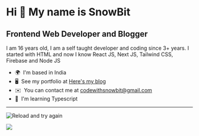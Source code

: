 Hi 👋 My name is SnowBit
========================

Frontend Web Developer and Blogger
----------------------------------

I am 16 years old, I am a self taught developer and coding since 3+ years. I started with HTML and now I know React JS, Next JS, Tailwind CSS, Firebase and Node JS

*   🌍  I'm based in India
*   🖥️  See my portfolio at [Here's my blog](http://www.codewithsnowbit.hashnode.dev)
*   ✉️  You can contact me at [codewithsnowbit@gmail.com](mailto:codewithsnowbit@gmail.com)
*   🧠  I'm learning Typescript
----
![Reload and try again](https://metrics.lecoq.io/codewithsnowbit?template=classic&isocalendar=1&languages=1&introduction=1&lines=1&achievements=1&notable=1&repositories=1&repositories=100&repositories.batch=100&repositories.forks=false&repositories.affiliations=owner&isocalendar.duration=half-year&languages.limit=8&languages.sections=most-used&languages.colors=github&languages.threshold=0%25&languages.indepth=false&languages.analysis.timeout=15&languages.categories=markup%2C%20programming&languages.recent.categories=markup%2C%20programming&languages.recent.load=300&languages.recent.days=14&introduction.title=true&achievements.threshold=C&achievements.secrets=true&achievements.display=detailed&achievements.limit=0&notable.from=organization&notable.repositories=false&config.timezone=Asia%2FCalcutta)

![](https://github-profile-summary-cards.vercel.app/api/cards/profile-details?username=codewithsnowbit&theme=monokai)
<!-- ![SnowBit's stats](https://github-profile-summary-cards.vercel.app/api/cards/stats?username=codewithsnowbit&theme=monokai) -->
